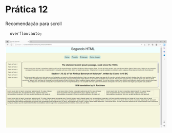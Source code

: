 # Prática 12

Recomendação para scroll

```
  overflow:auto;
```


<img src="introducao_ao_desenvolvimento_web/pratica12.PNG"> 
